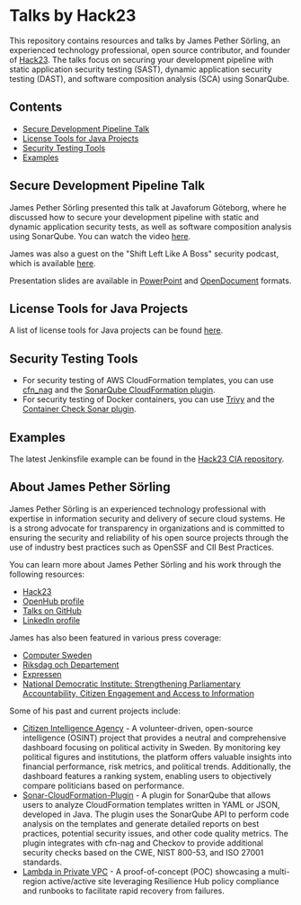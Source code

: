 # Talks by Hack23

This repository contains resources and talks by James Pether Sörling, an experienced technology professional, open source contributor, and founder of [Hack23](https://www.hack23.com/). The talks focus on securing your development pipeline with static application security testing (SAST), dynamic application security testing (DAST), and software composition analysis (SCA) using SonarQube.

## Contents

- [Secure Development Pipeline Talk](#secure-development-pipeline-talk)
- [License Tools for Java Projects](#license-tools-for-java-projects)
- [Security Testing Tools](#security-testing-tools)
- [Examples](#examples)

## Secure Development Pipeline Talk

James Pether Sörling presented this talk at Javaforum Göteborg, where he discussed how to secure your development pipeline with static and dynamic application security tests, as well as software composition analysis using SonarQube. You can watch the video [here](https://www.youtube.com/watch?v=A_hq2Y03d6I).

James was also a guest on the "Shift Left Like A Boss" security podcast, which is available [here](https://www.youtube.com/watch?v=aYwSd1Wu28Q&ab_channel=Soluble/).

Presentation slides are available in [PowerPoint](https://github.com/Hack23/talks/raw/master/SecureDevelopmentPipeline20190919.pptx) and [OpenDocument](https://github.com/Hack23/talks/raw/master/SecureDevelopmentPipeline20190919.odp) formats.

## License Tools for Java Projects

A list of license tools for Java projects can be found [here](https://github.com/Hack23/talks/blob/master/LicenseComplianceAlternatives.md).

## Security Testing Tools

- For security testing of AWS CloudFormation templates, you can use [cfn_nag](https://github.com/stelligent/cfn_nag) and the [SonarQube CloudFormation plugin](https://github.com/Hack23/sonar-cloudformation-plugin).
- For security testing of Docker containers, you can use [Trivy](https://github.com/aquasecurity/trivy) and the [Container Check Sonar plugin](https://github.com/ministryofjustice/container-check-sonar-plugin).

## Examples

The latest Jenkinsfile example can be found in the [Hack23 CIA repository](https://github.com/Hack23/cia/blob/master/Jenkinsfile).

## About James Pether Sörling

James Pether Sörling is an experienced technology professional with expertise in information security and delivery of secure cloud systems. He is a strong advocate for transparency in organizations and is committed to ensuring the security and reliability of his open source projects through the use of industry best practices such as OpenSSF and CII Best Practices.

You can learn more about James Pether Sörling and his work through the following resources:

- [Hack23](https://www.hack23.com/)
- [OpenHub profile](https://www.openhub.net/accounts/pethers)
- [Talks on GitHub](https://github.com/Hack23/talks)
- [LinkedIn profile](https://www.linkedin.com/in/james-pether-s%C3%B6rling-1425a01a1/)

James has also been featured in various press coverage:

- [Computer Sweden](https://computersweden.idg.se/2.2683/1.689115/teknik-avslojar-politiker)
- [Riksdag och Departement](https://www.rid.se/nyheter/2018/06/cia-granskar-riksdagen/)
- [Expressen](https://www.expressen.se/debatt/sa-kan-vi-stoppa-politikernas-utanforskap/)
- [National Democratic Institute: Strengthening Parliamentary Accountability, Citizen Engagement and Access to Information](https://www.ndi.org/sites/default/files/Strengthening-Parliamentary-Accountability-Citizen-Engagement-and-Access-to-Information-A-Global-Survey-of-the-Performance-of-Parliamentary-Monitoring-Organizations-English.pdf)

Some of his past and current projects include:

- [Citizen Intelligence Agency](https://www.hack23.com/citizen-intelligence-agency/) - A volunteer-driven, open-source intelligence (OSINT) project that provides a neutral and comprehensive dashboard focusing on political activity in Sweden. By monitoring key political figures and institutions, the platform offers valuable insights into financial performance, risk metrics, and political trends. Additionally, the dashboard features a ranking system, enabling users to objectively compare politicians based on performance.
- [Sonar-CloudFormation-Plugin](https://github.com/Hack23/sonar-cloudformation-plugin) - A plugin for SonarQube that allows users to analyze CloudFormation templates written in YAML or JSON, developed in Java. The plugin uses the SonarQube API to perform code analysis on the templates and generate detailed reports on best practices, potential security issues, and other code quality metrics. The plugin integrates with cfn-nag and Checkov to provide additional security checks based on the CWE, NIST 800-53, and ISO 27001 standards.
- [Lambda in Private VPC](https://github.com/Hack23/lambda-private-vpc) - A proof-of-concept (POC) showcasing a multi-region active/active site leveraging Resilience Hub policy compliance and runbooks to facilitate rapid recovery from failures.
